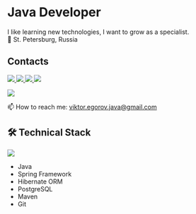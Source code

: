 <h1>Java Developer</h1>
<p>
I like learning new technologies, I want to grow as a specialist.
<br>
📍 St. Petersburg, Russia

<h2>Contacts</h2>
<p>
<a href="https://github.com/remowilliamsss/">
    <img src="https://skillicons.dev/icons?i=github&theme=dark"/>
<a/>
<a href="https://www.linkedin.com/in/viktor-egorov/">
    <img src="https://skillicons.dev/icons?i=linkedin&theme=dark"/>
<a/>
<a href="https://twitter.com/viktor_egorovvv">
    <img src="https://skillicons.dev/icons?i=twitter&theme=dark"/>
<a href="https://www.instagram.com/remo_williamsss">
    <img src="https://skillicons.dev/icons?i=instagram&theme=dark"/>
<a/>
<p>
<a href="https://t.me/remo_williamsss">
    <img src="https://img.shields.io/badge/Telegram-2CA5E0?style=for-the-badge&logo=telegram&logoColor=white"/>
</a>
<p>
📫 How to reach me: <a href='mailto:viktor.egorov.java@gmail.com'>viktor.egorov.java@gmail.com</a>
<p>

## 🛠 Technical Stack

<p>
  <a href="https://skillicons.dev">
    <img src="https://skillicons.dev/icons?i=java,spring,hibernate,postgresql,maven,git" />
  </a>
</p>

*   Java
*   Spring Framework
*   Hibernate ORM
*   PostgreSQL
*   Maven
*   Git
